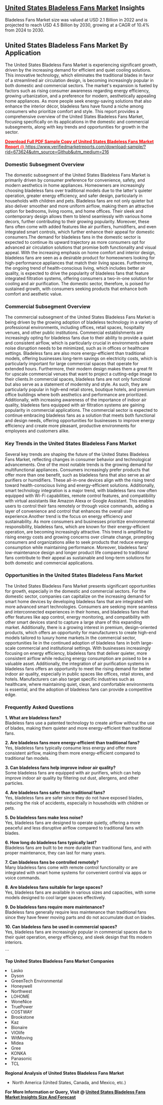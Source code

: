 <h2><a href="https://www.verifiedmarketreports.com/download-sample/?rid=673624&amp;utm_source=Github&amp;utm_medium=216" target="_blank">United States Bladeless Fans Market</a> Insights</h2><p>Bladeless Fans Market size was valued at USD 2.1 Billion in 2022 and is projected to reach USD 4.5 Billion by 2030, growing at a CAGR of 10.4% from 2024 to 2030.</p><p><h2>United States Bladeless Fans Market By Application</h2><p>The United States Bladeless Fans Market is experiencing significant growth, driven by the increasing demand for efficient and quiet cooling solutions. This innovative technology, which eliminates the traditional blades in favor of a streamlined air circulation design, is becoming increasingly popular in both domestic and commercial sectors. The market's expansion is fueled by factors such as rising consumer awareness regarding energy efficiency, growing urbanization, and a preference for modern, aesthetically appealing home appliances. As more people seek energy-saving solutions that also enhance the interior décor, bladeless fans have found a niche among consumers who prioritize comfort and style. This report provides a comprehensive overview of the United States Bladeless Fans Market, focusing specifically on its applications in the domestic and commercial subsegments, along with key trends and opportunities for growth in the sector. <a href="#"><p><span class=""><span style="color: #ff0000;"><strong>Download Full PDF Sample Copy of United States Bladeless Fans Market Report</strong> @ </span><a href="https://www.verifiedmarketreports.com/download-sample/?rid=673624&amp;utm_source=Github&amp;utm_medium=216" target="_blank">https://www.verifiedmarketreports.com/download-sample/?rid=673624&amp;utm_source=Github&amp;utm_medium=216</a></span></p></a></p><h3>Domestic Subsegment Overview</h3><p>The domestic subsegment of the United States Bladeless Fans Market is primarily driven by consumer preference for convenience, safety, and modern aesthetics in home appliances. Homeowners are increasingly choosing bladeless fans over traditional models due to the latter's quieter operation, greater energy efficiency, and safer design, particularly in households with children and pets. Bladeless fans are not only quieter but also deliver smoother and more uniform airflow, making them an attractive option for bedrooms, living rooms, and home offices. Their sleek and contemporary design allows them to blend seamlessly with various home decors, further contributing to their growing popularity. Moreover, these fans often come with added features like air purifiers, humidifiers, and even integrated smart controls, which further enhance their appeal for domestic consumers.The demand for bladeless fans in the domestic sector is expected to continue its upward trajectory as more consumers opt for advanced air circulation solutions that promise both functionality and visual appeal. With the increasing emphasis on home comfort and interior design, bladeless fans are seen as a desirable product for homeowners looking for high-performance appliances that match their living spaces. Furthermore, the ongoing trend of health-conscious living, which includes better air quality, is expected to drive the popularity of bladeless fans that feature integrated filtration systems, offering consumers a two-in-one solution for cooling and air purification. The domestic sector, therefore, is poised for sustained growth, with consumers seeking products that enhance both comfort and aesthetic value.<h3>Commercial Subsegment Overview</h3><p>The commercial subsegment of the United States Bladeless Fans Market is being driven by the growing adoption of bladeless technology in a variety of professional environments, including offices, retail spaces, hospitality venues, and other public institutions. Commercial establishments are increasingly opting for bladeless fans due to their ability to provide a quiet and consistent airflow, which is particularly crucial in environments where noise disruption needs to be minimized, such as in offices or healthcare settings. Bladeless fans are also more energy-efficient than traditional models, offering businesses long-term savings on electricity costs, which is particularly important for large commercial spaces that operate for extended hours. Furthermore, their modern design makes them a great fit for upscale commercial venues that want to project a cutting-edge image to their clients.In commercial spaces, bladeless fans are not only functional but also serve as a statement of modernity and style. As such, they are particularly popular in high-end retail stores, boutique hotels, and premium office buildings where both aesthetics and performance are prioritized. Additionally, with increasing awareness of the importance of indoor air quality, bladeless fans equipped with air filtration systems are gaining popularity in commercial applications. The commercial sector is expected to continue embracing bladeless fans as a solution that meets both functional and design needs, offering opportunities for businesses to improve energy efficiency and create more pleasant, productive environments for employees and customers alike.<h3>Key Trends in the United States Bladeless Fans Market</h3><p>Several key trends are shaping the future of the United States Bladeless Fans Market, reflecting changes in consumer behavior and technological advancements. One of the most notable trends is the growing demand for multifunctional appliances. Consumers increasingly prefer products that offer more than one benefit, such as bladeless fans that also serve as air purifiers or humidifiers. These all-in-one devices align with the rising trend toward health-conscious living and energy-efficient solutions. Additionally, smart technology integration is a major trend, with bladeless fans now often equipped with Wi-Fi capabilities, remote control features, and compatibility with virtual assistants like Amazon Alexa or Google Assistant. This enables users to control their fans remotely or through voice commands, adding a layer of convenience and control that enhances the overall user experience.Another trend is the focus on energy efficiency and sustainability. As more consumers and businesses prioritize environmental responsibility, bladeless fans, which are known for their energy-efficient operation, are becoming increasingly attractive. This trend is amplified by rising energy costs and growing concerns over climate change, prompting consumers and organizations alike to seek products that reduce energy consumption while maintaining performance. Moreover, bladeless fans' low-maintenance design and longer product life compared to traditional fans contribute to their appeal as sustainable and long-term solutions for both domestic and commercial applications.<h3>Opportunities in the United States Bladeless Fans Market</h3><p>The United States Bladeless Fans Market presents significant opportunities for growth, especially in the domestic and commercial sectors. For the domestic sector, companies can capitalize on the increasing demand for smart home devices by developing bladeless fans that are integrated with more advanced smart technologies. Consumers are seeking more seamless and interconnected experiences in their homes, and bladeless fans that offer features like app control, energy monitoring, and compatibility with other smart devices stand to capture a large share of this expanding market. Additionally, there is a growing interest in premium, design-oriented products, which offers an opportunity for manufacturers to create high-end models tailored to luxury home markets.In the commercial sector, opportunities lie in the continued adoption of bladeless fans in both large-scale commercial and institutional settings. With businesses increasingly focusing on energy efficiency, bladeless fans that deliver quieter, more consistent airflow while reducing energy consumption are poised to be a valuable asset. Additionally, the integration of air purification systems in bladeless fans offers an opportunity to meet the rising demand for better indoor air quality, especially in public spaces like offices, retail stores, and hotels. Manufacturers can also target specific industries such as healthcare, where maintaining quiet, clean, and comfortable environments is essential, and the adoption of bladeless fans can provide a competitive edge.<h3>Frequently Asked Questions</h3><p><b>1. What are bladeless fans?</b><br> Bladeless fans use a patented technology to create airflow without the use of blades, making them quieter and more energy-efficient than traditional fans.</p><p><b>2. Are bladeless fans more energy-efficient than traditional fans?</b><br> Yes, bladeless fans typically consume less energy and offer more consistent airflow, making them more energy-efficient compared to traditional fan models.</p><p><b>3. Can bladeless fans help improve indoor air quality?</b><br> Some bladeless fans are equipped with air purifiers, which can help improve indoor air quality by filtering out dust, allergens, and other particles.</p><p><b>4. Are bladeless fans safer than traditional fans?</b><br> Yes, bladeless fans are safer since they do not have exposed blades, reducing the risk of accidents, especially in households with children or pets.</p><p><b>5. Do bladeless fans make less noise?</b><br> Yes, bladeless fans are designed to operate quietly, offering a more peaceful and less disruptive airflow compared to traditional fans with blades.</p><p><b>6. How long do bladeless fans typically last?</b><br> Bladeless fans are built to be more durable than traditional fans, and with proper maintenance, they can last for many years.</p><p><b>7. Can bladeless fans be controlled remotely?</b><br> Many bladeless fans come with remote control functionality or are integrated with smart home systems for convenient control via apps or voice commands.</p><p><b>8. Are bladeless fans suitable for large spaces?</b><br> Yes, bladeless fans are available in various sizes and capacities, with some models designed to cool larger spaces effectively.</p><p><b>9. Do bladeless fans require more maintenance?</b><br> Bladeless fans generally require less maintenance than traditional fans since they have fewer moving parts and do not accumulate dust on blades.</p><p><b>10. Can bladeless fans be used in commercial spaces?</b><br> Yes, bladeless fans are increasingly popular in commercial spaces due to their quiet operation, energy efficiency, and sleek design that fits modern interiors.</p>```</p><p><strong>Top United States Bladeless Fans Market Companies</strong></p><div data-test-id=""><p><li>Lasko</li><li> Dyson</li><li> GreenTech Environmental</li><li> Honeywell</li><li> Northwest</li><li> LOHOME</li><li> WoneNice</li><li> TruePower</li><li> COSTWAY</li><li> Brookstone</li><li> Kaz</li><li> Bionaire</li><li> VIOlife</li><li> WitMoving</li><li> Midea</li><li> Gree</li><li> KONKA</li><li> Panasonic</li><li> TCL</li></p><div><strong>Regional Analysis of&nbsp;United States Bladeless Fans Market</strong></div><ul><li dir="ltr"><p dir="ltr">North America&nbsp;(United States, Canada, and Mexico, etc.)</p></li></ul><p><strong>For More Information or Query, Visit @&nbsp;</strong><strong><a href="https://www.verifiedmarketreports.com/product/bladeless-fans-market/?utm_source=Github&amp;utm_medium=216" target="_blank">United States Bladeless Fans Market Insights Size And Forecast</a></strong></p></div>
